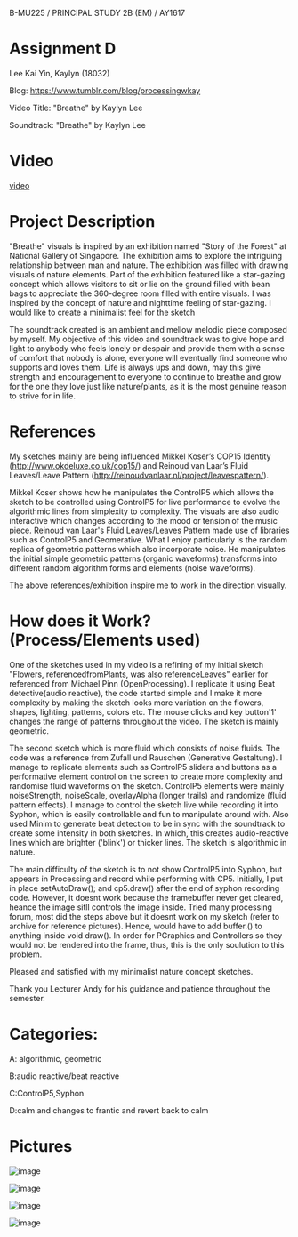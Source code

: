 B-MU225 / PRINCIPAL STUDY 2B (EM) / AY1617

# Assignment D

Lee Kai Yin, Kaylyn (18032)

Blog: https://www.tumblr.com/blog/processingwkay

Video Title: "Breathe" by Kaylyn Lee

Soundtrack: "Breathe" by Kaylyn Lee

# Video

[video](https://vimeo.com/213677997)

# Project Description

"Breathe" visuals is inspired by an exhibition named "Story of the Forest" at National Gallery of Singapore. The exhibition aims to explore the intriguing relationship between man and nature. The exhibition was filled with drawing visuals of nature elements. Part of the exhibition featured like a star-gazing concept which allows visitors to sit or lie on the ground filled with bean bags to appreciate the 360-degree room filled with entire visuals. I was inspired by the concept of nature and nighttime feeling of star-gazing. I would like to create a minimalist feel for the sketch

The soundtrack created is an ambient and mellow melodic piece composed by myself. My objective of this video and soundtrack was to give hope and light to anybody who feels lonely or despair and provide them with a sense of comfort that nobody is alone, everyone will eventually find someone who supports and loves them. Life is always ups and down, may this give strength and encouragement to everyone to continue to breathe and grow for the one they love just like nature/plants, as it is the most genuine reason to strive for in life.

# References

My sketches mainly are being influenced Mikkel Koser’s COP15 Identity (http://www.okdeluxe.co.uk/cop15/) and Reinoud van Laar’s Fluid Leaves/Leave Pattern (http://reinoudvanlaar.nl/project/leavespattern/).

Mikkel Koser shows how he manipulates the ControlP5 which allows the sketch to be controlled using ControlP5 for live performance to evolve the algorithmic lines from simplexity to complexity. The visuals are also audio interactive which changes according to the mood or tension of the music piece. Reinoud van Laar's Fluid Leaves/Leaves Pattern made use of libraries such as ControlP5 and Geomerative. What I enjoy particularly is the random replica of geometric patterns which also incorporate noise. He manipulates the initial simple geometric patterns (organic waveforms) transforms into different random algorithm forms and elements (noise waveforms).

The above references/exhibition inspire me to work in the direction visually.

# How does it Work? (Process/Elements used)

One of the sketches used in my video is a refining of my initial sketch "Flowers, referencedfromPlants, was also referenceLeaves" earlier for referenced from Michael Pinn (OpenProcessing). I replicate it using Beat detective(audio reactive), the code started simple and I make it more complexity by making the sketch looks more variation on the flowers, shapes, lighting, patterns, colors etc. The mouse clicks and key button'1' changes the range of patterns throughout the video. The sketch is mainly geometric.

The second sketch which is more fluid which consists of noise fluids. The code was a reference from Zufall und Rauschen (Generative Gestaltung). I manage to replicate elements such as ControlP5 sliders and buttons as a performative element control on the screen to create more complexity and randomise fluid waveforms on the sketch. ControlP5 elements were mainly noiseStrength, noiseScale, overlayAlpha (longer trails) and randomize (fluid pattern effects). I manage to control the sketch live while recording it into Syphon, which is easily controllable and fun to manipulate around with. Also used Minim to generate beat detection to be in sync with the soundtrack to create some intensity in both sketches. In which, this creates audio-reactive lines which are brighter ('blink') or thicker lines. The sketch is algorithmic in nature.

The main difficulty of the sketch is to not show ControlP5 into Syphon, but appears in Processing and record while performing with CP5. Initially, I put in place setAutoDraw(); and cp5.draw() after the end of syphon recording code. However, it doesnt work because the framebuffer never get cleared, heance the image sitll controls the image inside. Tried many processing forum, most did the steps above but it doesnt work on my sketch (refer to archive for reference pictures). Hence, would have to add buffer.() to anything inside void draw(). In order for PGraphics and Controllers so they would not be rendered into the frame, thus, this is the only soulution to this problem.

Pleased and satisfied with my minimalist nature concept sketches.

Thank you Lecturer Andy for his guidance and patience throughout the semester.


# Categories:

A: algorithmic, geometric

B:audio reactive/beat reactive

C:ControlP5,Syphon

D:calm and changes to frantic and revert back to calm

# Pictures

![image](https://68.media.tumblr.com/2b892464f2614b0e8731b1a21d449f74/tumblr_inline_oom73bOh8a1qajvo6_540.png)

![image](https://68.media.tumblr.com/744c90f8ffaed1cada6ba7f1f940c049/tumblr_inline_oom73aybLH1qajvo6_540.png)

![image](https://68.media.tumblr.com/5f40b76ca3dc9e3bc728f218f925e179/tumblr_inline_oom73llmhD1qajvo6_540.png)

![image](https://68.media.tumblr.com/8b177297764870ce2338e7c379fec3d7/tumblr_inline_oom74bWgJC1qajvo6_540.png)


